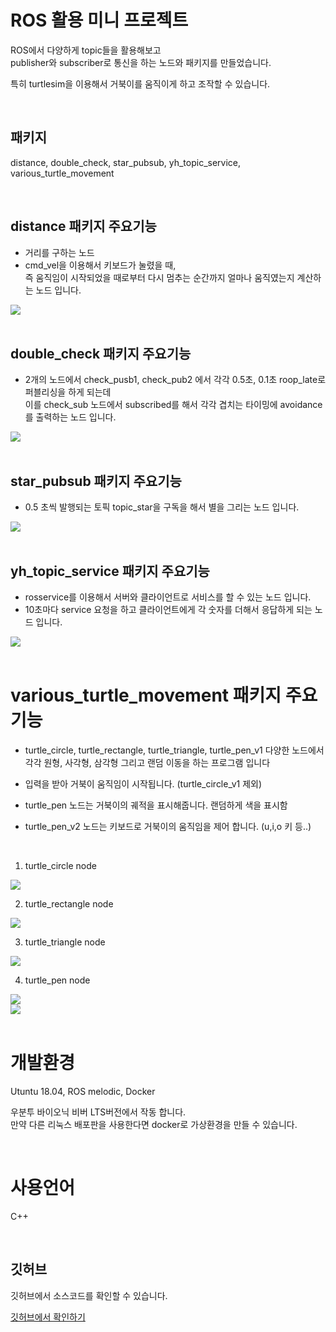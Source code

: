 # ROS 활용 미니 프로젝트
ROS에서 다양하게 topic들을 활용해보고   
publisher와 subscriber로 통신을 하는 노드와 패키지를 만들었습니다.

특히 turtlesim을 이용해서 거북이를 움직이게 하고 조작할 수 있습니다.

<br/>

## 패키지 
distance, double_check, star_pubsub, yh_topic_service, various_turtle_movement

<br/>

## distance 패키지 주요기능
- 거리를 구하는 노드
- cmd_vel을 이용해서 키보드가 눌렸을 때,  
즉 움직임이 시작되었을 때로부터 다시 멈추는 순간까지 얼마나 움직였는지 계산하는 노드 입니다.

<img src=0>
<br/>

<br/>

## double_check 패키지 주요기능
- 2개의 노드에서 check_pusb1, check_pub2 에서 각각 0.5초, 0.1초 roop_late로 퍼블리싱을 하게 되는데  
    이를 check_sub 노드에서 subscribed를 해서 각각 겹치는 타이밍에 avoidance를 출력하는 노드 입니다.

<img src=1>
<br/>

<br/>

## star_pubsub 패키지 주요기능
- 0.5 초씩 발행되는 토픽 topic_star을 구독을 해서 별을 그리는 노드 입니다.  

<img src=2>
<br/>

<br/>

## yh_topic_service 패키지 주요기능
- rosservice를 이용해서 서버와 클라이언트로 서비스를 할 수 있는 노드 입니다.  
- 10초마다 service 요청을 하고 클라이언트에게 각 숫자를 더해서 응답하게 되는 노드 입니다.

<img src=3>
<br/>

<br/>

# various_turtle_movement 패키지 주요기능
- turtle_circle, turtle_rectangle, turtle_triangle, turtle_pen_v1 다양한 노드에서  
  각각 원형, 사각형, 삼각형 그리고 랜덤 이동을 하는 프로그램 입니다

- 입력을 받아 거북이 움직임이 시작됩니다. (turtle_circle_v1 제외)

- turtle_pen 노드는 거북이의 궤적을 표시해줍니다. 랜덤하게 색을 표시함

- turtle_pen_v2 노드는 키보드로 거북이의 움직임을 제어 합니다. (u,i,o 키 등..)

<br/>

1. turtle_circle node   
<img src=4>
<br/>

2. turtle_rectangle node   
<img src=5>
<br/>

3. turtle_triangle node    
<img src=6>
<br/>

4. turtle_pen node   
<img src=7>
<br/>
<img src=8>
<br/>


<br/>

# 개발환경 
Utuntu 18.04, ROS melodic, Docker

우분투 바이오닉 비버 LTS버전에서 작동 합니다.    
만약 다른 리눅스 배포판을 사용한다면 docker로 가상환경을 만들 수 있습니다.

<br/>

# 사용언어
C++

<br/>

## 깃허브
깃허브에서 소스코드를 확인할 수 있습니다.

[깃허브에서 확인하기](https://github.com/terrificmn/intermediate-ros.git)

